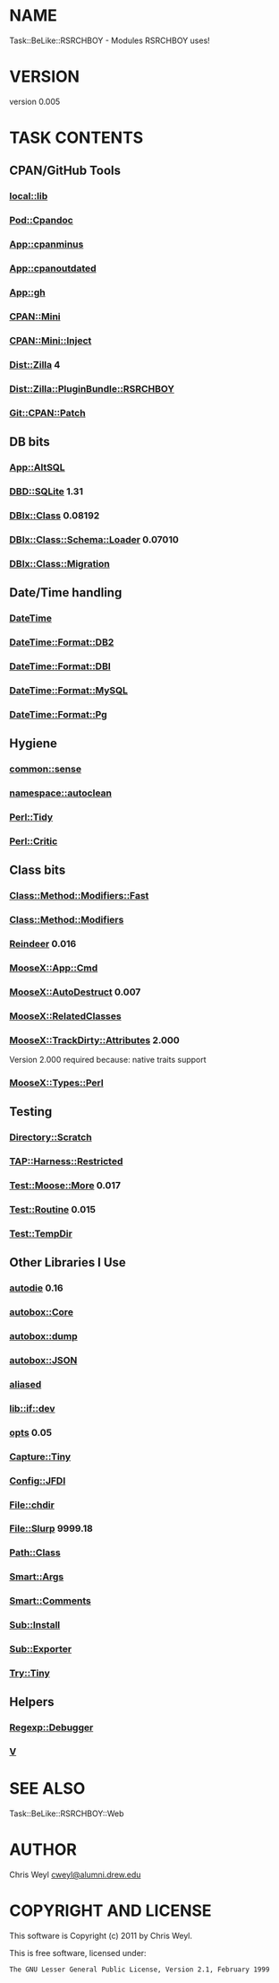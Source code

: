 # NAME

Task::BeLike::RSRCHBOY - Modules RSRCHBOY uses!

# VERSION

version 0.005

# TASK CONTENTS

## CPAN/GitHub Tools

### [local::lib](http://search.cpan.org/perldoc?local::lib)

### [Pod::Cpandoc](http://search.cpan.org/perldoc?Pod::Cpandoc)

### [App::cpanminus](http://search.cpan.org/perldoc?App::cpanminus)

### [App::cpanoutdated](http://search.cpan.org/perldoc?App::cpanoutdated)

### [App::gh](http://search.cpan.org/perldoc?App::gh)

### [CPAN::Mini](http://search.cpan.org/perldoc?CPAN::Mini)

### [CPAN::Mini::Inject](http://search.cpan.org/perldoc?CPAN::Mini::Inject)

### [Dist::Zilla](http://search.cpan.org/perldoc?Dist::Zilla) 4

### [Dist::Zilla::PluginBundle::RSRCHBOY](http://search.cpan.org/perldoc?Dist::Zilla::PluginBundle::RSRCHBOY)

### [Git::CPAN::Patch](http://search.cpan.org/perldoc?Git::CPAN::Patch)

## DB bits

### [App::AltSQL](http://search.cpan.org/perldoc?App::AltSQL)

### [DBD::SQLite](http://search.cpan.org/perldoc?DBD::SQLite) 1.31

### [DBIx::Class](http://search.cpan.org/perldoc?DBIx::Class) 0.08192

### [DBIx::Class::Schema::Loader](http://search.cpan.org/perldoc?DBIx::Class::Schema::Loader) 0.07010

### [DBIx::Class::Migration](http://search.cpan.org/perldoc?DBIx::Class::Migration)

## Date/Time handling

### [DateTime](http://search.cpan.org/perldoc?DateTime)

### [DateTime::Format::DB2](http://search.cpan.org/perldoc?DateTime::Format::DB2)

### [DateTime::Format::DBI](http://search.cpan.org/perldoc?DateTime::Format::DBI)

### [DateTime::Format::MySQL](http://search.cpan.org/perldoc?DateTime::Format::MySQL)

### [DateTime::Format::Pg](http://search.cpan.org/perldoc?DateTime::Format::Pg)

## Hygiene

### [common::sense](http://search.cpan.org/perldoc?common::sense)

### [namespace::autoclean](http://search.cpan.org/perldoc?namespace::autoclean)

### [Perl::Tidy](http://search.cpan.org/perldoc?Perl::Tidy)

### [Perl::Critic](http://search.cpan.org/perldoc?Perl::Critic)

## Class bits

### [Class::Method::Modifiers::Fast](http://search.cpan.org/perldoc?Class::Method::Modifiers::Fast)

### [Class::Method::Modifiers](http://search.cpan.org/perldoc?Class::Method::Modifiers)

### [Reindeer](http://search.cpan.org/perldoc?Reindeer) 0.016

### [MooseX::App::Cmd](http://search.cpan.org/perldoc?MooseX::App::Cmd)

### [MooseX::AutoDestruct](http://search.cpan.org/perldoc?MooseX::AutoDestruct) 0.007

### [MooseX::RelatedClasses](http://search.cpan.org/perldoc?MooseX::RelatedClasses)

### [MooseX::TrackDirty::Attributes](http://search.cpan.org/perldoc?MooseX::TrackDirty::Attributes) 2.000

Version 2.000 required because: native traits support

### [MooseX::Types::Perl](http://search.cpan.org/perldoc?MooseX::Types::Perl)

## Testing

### [Directory::Scratch](http://search.cpan.org/perldoc?Directory::Scratch)

### [TAP::Harness::Restricted](http://search.cpan.org/perldoc?TAP::Harness::Restricted)

### [Test::Moose::More](http://search.cpan.org/perldoc?Test::Moose::More) 0.017

### [Test::Routine](http://search.cpan.org/perldoc?Test::Routine) 0.015

### [Test::TempDir](http://search.cpan.org/perldoc?Test::TempDir)

## Other Libraries I Use

### [autodie](http://search.cpan.org/perldoc?autodie) 0.16

### [autobox::Core](http://search.cpan.org/perldoc?autobox::Core)

### [autobox::dump](http://search.cpan.org/perldoc?autobox::dump)

### [autobox::JSON](http://search.cpan.org/perldoc?autobox::JSON)

### [aliased](http://search.cpan.org/perldoc?aliased)

### [lib::if::dev](http://search.cpan.org/perldoc?lib::if::dev)

### [opts](http://search.cpan.org/perldoc?opts) 0.05

### [Capture::Tiny](http://search.cpan.org/perldoc?Capture::Tiny)

### [Config::JFDI](http://search.cpan.org/perldoc?Config::JFDI)

### [File::chdir](http://search.cpan.org/perldoc?File::chdir)

### [File::Slurp](http://search.cpan.org/perldoc?File::Slurp) 9999.18

### [Path::Class](http://search.cpan.org/perldoc?Path::Class)

### [Smart::Args](http://search.cpan.org/perldoc?Smart::Args)

### [Smart::Comments](http://search.cpan.org/perldoc?Smart::Comments)

### [Sub::Install](http://search.cpan.org/perldoc?Sub::Install)

### [Sub::Exporter](http://search.cpan.org/perldoc?Sub::Exporter)

### [Try::Tiny](http://search.cpan.org/perldoc?Try::Tiny)

## Helpers

### [Regexp::Debugger](http://search.cpan.org/perldoc?Regexp::Debugger)

### [V](http://search.cpan.org/perldoc?V)

# SEE ALSO

Task::BeLike::RSRCHBOY::Web

# AUTHOR

Chris Weyl <cweyl@alumni.drew.edu>

# COPYRIGHT AND LICENSE

This software is Copyright (c) 2011 by Chris Weyl.

This is free software, licensed under:

    The GNU Lesser General Public License, Version 2.1, February 1999
